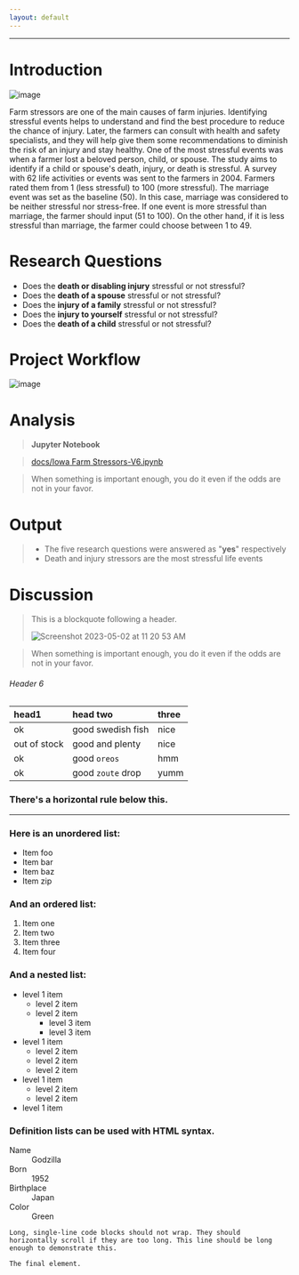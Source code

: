 ```yaml
---
layout: default
---
```





---





# Introduction

![image](https://user-images.githubusercontent.com/130385028/235597546-e7e111f2-886e-46c9-be6f-f6eb81a2c015.png)

Farm stressors are one of the main causes of farm injuries. Identifying stressful events helps to understand and find the best procedure to reduce the chance of injury. Later, the farmers can consult with health and safety specialists, and they will help give them some recommendations to diminish the risk of an injury and stay healthy. One of the most stressful events was when a farmer lost a beloved person, child, or spouse. The study aims to identify if a child or spouse's death, injury, or death is stressful. A survey with 62 life activities or events was sent to the farmers in 2004. Farmers rated them from 1 (less stressful) to 100 (more stressful). The marriage event was set as the baseline (50). In this case, marriage was considered to be neither stressful nor stress-free. If one event is more stressful than marriage, the farmer should input (51 to 100). On the other hand, if it is less stressful than marriage, the farmer could choose between 1 to 49.

# Research Questions

*   Does the **death or disabling injury** stressful or not stressful?
*   Does the **death of a spouse** stressful or not stressful?
*   Does the **injury of a family** stressful or not stressful?
*   Does the **injury to yourself** stressful or not stressful?
*   Does the **death of a child** stressful or not stressful?

# Project Workflow

![image](https://user-images.githubusercontent.com/130385028/235721084-e53429e5-2a25-4888-8756-a5afa2f682c6.png)

# Analysis

> **Jupyter Notebook**

> [docs/Iowa Farm Stressors-V6.ipynb](https://github.com/tammy-hirakawa/My-project/blob/master/Iowa%20Farm%20Stressors-V6%20-%20Jupyter%20Notebook.pdf)

> When something is important enough, you do it even if the odds are not in your favor.

# Output

> * The five research questions were answered as "**yes**" respectively
> * Death and injury stressors are the most stressful life events

# Discussion

> This is a blockquote following a header.
> 
>![Screenshot 2023-05-02 at 11 20 53 AM](https://user-images.githubusercontent.com/130385028/235725660-590abdc7-20bc-4bab-af18-f7d11c81832f.png)

> When something is important enough, you do it even if the odds are not in your favor.

###### Header 6

| head1        | head two          | three |
|:-------------|:------------------|:------|
| ok           | good swedish fish | nice  |
| out of stock | good and plenty   | nice  |
| ok           | good `oreos`      | hmm   |
| ok           | good `zoute` drop | yumm  |

### There's a horizontal rule below this.

* * *

### Here is an unordered list:

*   Item foo
*   Item bar
*   Item baz
*   Item zip

### And an ordered list:

1.  Item one
1.  Item two
1.  Item three
1.  Item four

### And a nested list:

- level 1 item
  - level 2 item
  - level 2 item
    - level 3 item
    - level 3 item
- level 1 item
  - level 2 item
  - level 2 item
  - level 2 item
- level 1 item
  - level 2 item
  - level 2 item
- level 1 item




### Definition lists can be used with HTML syntax.

<dl>
<dt>Name</dt>
<dd>Godzilla</dd>
<dt>Born</dt>
<dd>1952</dd>
<dt>Birthplace</dt>
<dd>Japan</dd>
<dt>Color</dt>
<dd>Green</dd>
</dl>

```
Long, single-line code blocks should not wrap. They should horizontally scroll if they are too long. This line should be long enough to demonstrate this.
```

```
The final element.
```
